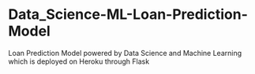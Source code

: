 # Data_Science-ML-Loan-Prediction-Model
Loan Prediction Model powered by Data Science and Machine Learning which is deployed on Heroku through Flask
